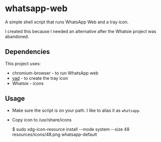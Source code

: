 # whatsapp-web

A simple shell script that runs WhatsApp Web and a tray icon.

I created this because I needed an alternative after the Whatsie project was abandoned.


## Dependencies
This project uses:

* chromium-browser - to run WhatsApp web
* [yad](http://manpages.ubuntu.com/manpages/xenial/man1/yad.1.html) - to create the tray icon
* Whatsie - icons


## Usage
* Make sure the script is on your path. I like to alias it as `whatsapp`.
* Copy icon to /usr/share/icons

  $ sudo xdg-icon-resource install --mode system --size 48 resources/icons/48.png whatsapp-default